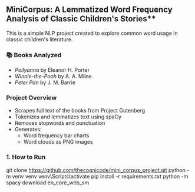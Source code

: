 ## MiniCorpus: A Lemmatized Word Frequency Analysis of Classic Children's Stories**  
This is a simple NLP project created to explore common word usage in classic children's literature.

### 📚 Books Analyzed
- *Pollyanna* by Eleanor H. Porter
- *Winnie-the-Pooh* by A. A. Milne
- *Peter Pan* by J. M. Barrie

### Project Overview
- Scrapes full text of the books from Project Gutenberg
- Tokenizes and lemmatizes text using spaCy
- Removes stopwords and punctuation
- Generates:
  - Word frequency bar charts
  - Word clouds as PNG images


### 1. How to Run

git clone https://github.com/thecognicode/mini_corpus_project.git
python -m venv venv
venv\Scripts\activate
pip install -r requirements.txt
python -m spacy download en_core_web_sm
